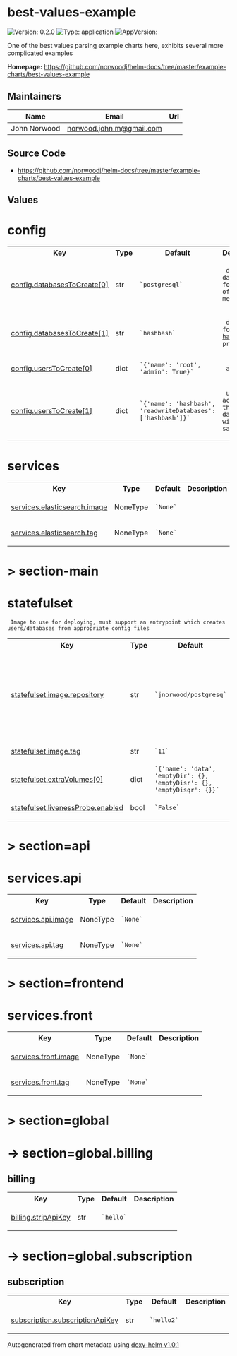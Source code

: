 
# best-values-example



![Version: 0.2.0](https://img.shields.io/badge/Version-0.2.0-informational?style=flat-square) ![Type: application](https://img.shields.io/badge/Type-application-informational?style=flat-square) ![AppVersion: ](https://img.shields.io/badge/AppVersion--informational?style=flat-square)



One of the best values parsing example charts here, exhibits several more complicated examples



**Homepage:** <https://github.com/norwoodj/helm-docs/tree/master/example-charts/best-values-example>



## Maintainers

| Name | Email | Url |
| ---- | ------ | --- |
| John Norwood | <norwood.john.m@gmail.com> |  |




## Source Code

* <https://github.com/norwoodj/helm-docs/tree/master/example-charts/best-values-example>




## Values



<h1>config</h1>
<table style="">
    <tr>
        <th>Key</th>
        <th>Type</th>
        <th>Default</th>
        <th>Description</th>
    </tr>
<tr style="" ><td>

[config.databasesToCreate[0]](./values.yaml#L28)

</td><td>str</td><td><code>`postgresql`</code></td><td><p><code> default database for storage of database metadata</code></p></td></tr><tr style="" ><td>

[config.databasesToCreate[1]](./values.yaml#L28)

</td><td>str</td><td><code>`hashbash`</code></td><td><p><code> database for the <a href="https://github.com/norwoodj/hashbash">hashbash</a> project</code></p></td></tr><tr style="" ><td>

[config.usersToCreate[0]](./values.yaml#L36)

</td><td>dict</td><td><code>`{'name': 'root', 'admin': True}`</code></td><td><p><code> admin user</code></p></td></tr><tr style="" ><td>

[config.usersToCreate[1]](./values.yaml#L36)

</td><td>dict</td><td><code>`{'name': 'hashbash', 'readwriteDatabases': ['hashbash']}`</code></td><td><p><code> user with access to the database with the same name</code></p></td></tr>
</table>

<h1>services</h1>
<table style="">
    <tr>
        <th>Key</th>
        <th>Type</th>
        <th>Default</th>
        <th>Description</th>
    </tr>
<tr style="" ><td>

[services.elasticsearch.image](./values.yaml#L66)

</td><td>NoneType</td><td><code>`None`</code></td><td></td></tr><tr style="" ><td>

[services.elasticsearch.tag](./values.yaml#L67)

</td><td>NoneType</td><td><code>`None`</code></td><td></td></tr>
</table>

<h1>> section-main</h1><h1>statefulset</h1><p><code> Image to use for deploying, must support an entrypoint which creates users/databases from appropriate config files</code></p>
<table style="">
    <tr>
        <th>Key</th>
        <th>Type</th>
        <th>Default</th>
        <th>Description</th>
    </tr>
<tr style="" ><td>

[statefulset.image.repository](./values.yaml#L6)

</td><td>str</td><td><code>`jnorwood/postgresq`</code></td><td><p><code> Imeeeeeage to use for deploying, must support an entrypoint which creates users/databases from appropriate config files</code></p></td></tr><tr style="" ><td>

[statefulset.image.tag](./values.yaml#L7)

</td><td>str</td><td><code>`11`</code></td><td></td></tr><tr style="" ><td>

[statefulset.extraVolumes[0]](./values.yaml#L10)

</td><td>dict</td><td><code>`{'name': 'data', 'emptyDir': {}, 'emptyDisr': {}, 'emptyDisqr': {}}`</code></td><td></td></tr><tr style="" ><td>

[statefulset.livenessProbe.enabled](./values.yaml#L21)

</td><td>bool</td><td><code>`False`</code></td><td></td></tr>
</table>

<h1>> section=api</h1><h1>services.api</h1>
<table style="">
    <tr>
        <th>Key</th>
        <th>Type</th>
        <th>Default</th>
        <th>Description</th>
    </tr>
<tr style="" ><td>

[services.api.image](./values.yaml#L57)

</td><td>NoneType</td><td><code>`None`</code></td><td></td></tr><tr style="" ><td>

[services.api.tag](./values.yaml#L58)

</td><td>NoneType</td><td><code>`None`</code></td><td></td></tr>
</table>

<h1>> section=frontend</h1><h1>services.front</h1>
<table style="">
    <tr>
        <th>Key</th>
        <th>Type</th>
        <th>Default</th>
        <th>Description</th>
    </tr>
<tr style="" ><td>

[services.front.image](./values.yaml#L62)

</td><td>NoneType</td><td><code>`None`</code></td><td></td></tr><tr style="" ><td>

[services.front.tag](./values.yaml#L63)

</td><td>NoneType</td><td><code>`None`</code></td><td></td></tr>
</table>

<h1>> section=global</h1><h1>-> section=global.billing</h1><h2>billing</h2>
<table style="">
    <tr>
        <th>Key</th>
        <th>Type</th>
        <th>Default</th>
        <th>Description</th>
    </tr>
<tr style="" ><td>

[billing.stripApiKey](./values.yaml#L45)

</td><td>str</td><td><code>`hello`</code></td><td></td></tr>
</table>

<h1>-> section=global.subscription</h1><h2>subscription</h2>
<table style="">
    <tr>
        <th>Key</th>
        <th>Type</th>
        <th>Default</th>
        <th>Description</th>
    </tr>
<tr style="" ><td>

[subscription.subscriptionApiKey](./values.yaml#L49)

</td><td>str</td><td><code>`hello2`</code></td><td></td></tr>
</table>



Autogenerated from chart metadata using [doxy-helm v1.0.1](https://github.com/tactful-ai/doxyhelm)
    